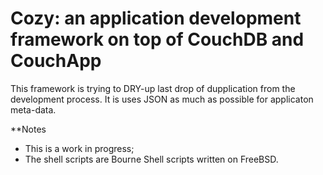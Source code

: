 # Cozy: an application development framework on top of CouchDB and CouchApp

This framework is trying to DRY-up last drop of dupplication from the development process. It is uses JSON as much as possible for applicaton meta-data.

**Notes

- This is a work in progress;
- The shell scripts are Bourne Shell scripts written on FreeBSD.
